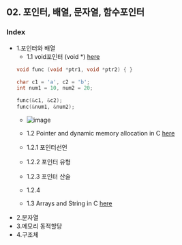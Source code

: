 ## 02. 포인터, 배열, 문자열, 함수포인터
### Index
* 1.포인터와 배열
  * 1.1 void포인터 (void *) [here](https://github.com/csbyun-data/C-Programming/blob/main/chap02/void_pointer1.c)
  ```c
  void func (void *ptr1, void *ptr2) { }

  char c1 = 'a', c2 = 'b';
  int num1 = 10, num2 = 20;

  func(&c1, &c2);
  func(&num1, &num2);
  ```
  *  ![image](https://github.com/user-attachments/assets/2df0edbc-d358-4dca-bd7b-72b503d5279d)
  * 1.2 Pointer and dynamic memory allocation in C [here](https://github.com/csbyun-data/C-Programming/blob/main/chap02/Pointer_and_Dynamic_Allocation/README.md)
  * 1.2.1 포인터선언
  * 1.2.2 포인터 유형
  * 1.2.3 포인터 산술
  * 1.2.4 
    
  * 1.3 Arrays and String in C [here](https://github.com/csbyun-data/C-Programming/blob/main/chap02/Arrays_and_Strings_in_C/README.md)
* 2.문자열
* 3.메모리 동적할당
* 4.구조체
